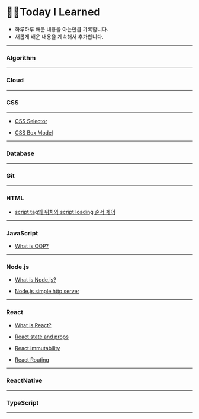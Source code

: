 # ✍🏻Today I Learned 

- 하루하루 배운 내용을 아는만큼 기록합니다.
- 새롭게 배운 내용을 계속해서 추가합니다.

---

### Algorithm

---

### Cloud

---

### CSS

---

- [CSS Selector](https://github.com/YounglanHong/TIL/blob/master/CSS/CSS_Selector.md)

- [CSS Box Model](https://github.com/YounglanHong/TIL/blob/master/CSS/CSSBoxModel.md)

---

### Database

---

### Git

---

### HTML

- [script tag의 위치와 script loading 순서 제어](https://github.com/YounglanHong/TIL/blob/master/HTML/PositionOf%3CScript%3E.md)

---

### JavaScript

- [What is OOP?](https://github.com/YounglanHong/TIL/blob/master/JavaScript/What_is_OOP%3F.md)

---

### Node.js

- [What is Node.js?](https://github.com/YounglanHong/TIL/blob/master/Node.js/What_is_Node.js.md)

- [Node.js simple http server](https://github.com/YounglanHong/TIL/blob/master/Node.js/Node.js_httpServer.md)

---

### React

- [What is React?](https://github.com/YounglanHong/TIL/blob/master/React/What_is_React%3F.md)

- [React state and props](https://github.com/YounglanHong/TIL/blob/master/React/React_state_props.md)

- [React immutability](https://github.com/YounglanHong/TIL/blob/master/React/React_immutability.md)

- [React Routing](https://github.com/YounglanHong/TIL/blob/master/React/React_routing.md)

---

### ReactNative

---

### TypeScript

---
